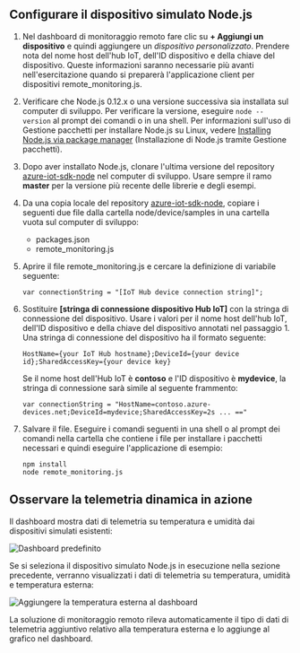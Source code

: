 ## <a name="configure-the-nodejs-simulated-device"></a>Configurare il dispositivo simulato Node.js
1. Nel dashboard di monitoraggio remoto fare clic su **+ Aggiungi un dispositivo** e quindi aggiungere un *dispositivo personalizzato*. Prendere nota del nome host dell'hub IoT, dell'ID dispositivo e della chiave del dispositivo. Queste informazioni saranno necessarie più avanti nell'esercitazione quando si preparerà l'applicazione client per dispositivi remote_monitoring.js.
2. Verificare che Node.js 0.12.x o una versione successiva sia installata sul computer di sviluppo. Per verificare la versione, eseguire `node --version` al prompt dei comandi o in una shell. Per informazioni sull'uso di Gestione pacchetti per installare Node.js su Linux, vedere [Installing Node.js via package manager][node-linux] (Installazione di Node.js tramite Gestione pacchetti).
3. Dopo aver installato Node.js, clonare l'ultima versione del repository [azure-iot-sdk-node][lnk-github-repo] nel computer di sviluppo. Usare sempre il ramo **master** per la versione più recente delle librerie e degli esempi.
4. Da una copia locale del repository [azure-iot-sdk-node][lnk-github-repo], copiare i seguenti due file dalla cartella node/device/samples in una cartella vuota sul computer di sviluppo:
   
   * packages.json
   * remote_monitoring.js
5. Aprire il file remote_monitoring.js e cercare la definizione di variabile seguente:
   
    ```
    var connectionString = "[IoT Hub device connection string]";
    ```
6. Sostituire **[stringa di connessione dispositivo Hub IoT]** con la stringa di connessione del dispositivo. Usare i valori per il nome host dell'hub IoT, dell'ID dispositivo e della chiave del dispositivo annotati nel passaggio 1. Una stringa di connessione del dispositivo ha il formato seguente:
   
    ```
    HostName={your IoT Hub hostname};DeviceId={your device id};SharedAccessKey={your device key}
    ```
   
    Se il nome host dell'Hub IoT è **contoso** e l'ID dispositivo è **mydevice**, la stringa di connessione sarà simile al seguente frammento:
   
    ```
    var connectionString = "HostName=contoso.azure-devices.net;DeviceId=mydevice;SharedAccessKey=2s ... =="
    ```
7. Salvare il file. Eseguire i comandi seguenti in una shell o al prompt dei comandi nella cartella che contiene i file per installare i pacchetti necessari e quindi eseguire l'applicazione di esempio:
   
    ```
    npm install
    node remote_monitoring.js
    ```

## <a name="observe-dynamic-telemetry-in-action"></a>Osservare la telemetria dinamica in azione
Il dashboard mostra dati di telemetria su temperatura e umidità dai dispositivi simulati esistenti:

![Dashboard predefinito][image1]

Se si seleziona il dispositivo simulato Node.js in esecuzione nella sezione precedente, verranno visualizzati i dati di telemetria su temperatura, umidità e temperatura esterna:

![Aggiungere la temperatura esterna al dashboard][image2]

La soluzione di monitoraggio remoto rileva automaticamente il tipo di dati di telemetria aggiuntivo relativo alla temperatura esterna e lo aggiunge al grafico nel dashboard.

[node-linux]: https://github.com/nodejs/node-v0.x-archive/wiki/Installing-Node.js-via-package-manager
[lnk-github-repo]: https://github.com/Azure/azure-iot-sdk-node
[image1]: media/iot-suite-v1-send-external-temperature/image1.png
[image2]: media/iot-suite-v1-send-external-temperature/image2.png